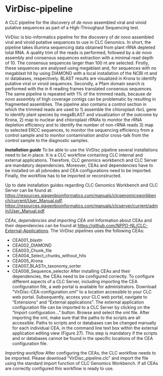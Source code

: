 # VirDisc-pipeline
A CLC pipeline for the discovery of _de novo_ assembled viral and viroid putative sequences as part of a High-Throughput Sequencing test.

VirDisc is bio-informatics pipeline for the discovery of _de novo_ assembled viral and viroid putative sequences to use in CLC Genomics. In short, the pipeline takes illumina sequencing data obtained from plant rRNA depleted total RNA. A quality trim of the reads is performed, followed by a _de novo_ assembly and consensus sequences extraction with a minimal read depth of 10.  The consensus sequences larger than 100 nt are selected. Firstly, these sequences are analysed using megablast  and, for sequences with no megablast hit by using DIAMOND with a local installation of the NCBI nt and nr databases, respectively. BLAST results are visualized in Krona to identify putative viral or viroid sequences. Secondly, a Pfam domain search is performed with the in 6 reading frames translated consensus sequences. The same pipeline is repeated with 1% of the trimmed reads, because _de novo_ assembly of high coverage contigs can be problematic by resulting in fragmented assemblies. 
The pipeline also contains a control section in which the trimmed reads are used to 1) assemble the chloroplast rbcL gene to identify plant species by megaBLAST and visualization of the outcome by Krona, 2) map to nuclear and chloroplast rRNAs to monitor the rRNA depletion efficiency and to identify the number of non-rRNA reads 3) map to selected ERCC sequences, to monitor the sequencing efficiency from a control sample and to monitor contamination and/or cross-talk from the control sample to the diagnostic samples.

**_Installation guide_**
To be able to use the VirDisc pipeline several installations need to be in place. It is a CLC workflow containing CLC internal and external applications. Therefore, CLC genomics workbench and CLC Server are mandatory dependencies. Moreover, CEAs and dependencies have to be installed on all jobnodes and CEA configurations need to be imported. Finally, the workflow has to be imported or reconstructed.

Up to date installation guides regarding CLC Genomics Workbench and CLC Server can be found at:
https://resources.qiagenbioinformatics.com/manuals/clcgenomicsworkbench/current/User_Manual.pdf. 
https://resources.qiagenbioinformatics.com/manuals/clcserver/current/admin/User_Manual.pdf.

_CEAs, dependencies and importing CEA xml_
Information about CEAs and their dependencies can be found at https://github.com/NPPO-NL/CLC-External-Applications. The VirDisc pipelines uses the following CEAs: 
- CEA001_blastn
- CEA002_DIAMOND
- CEA003_Chunk_file
- CEA004_Select_chunks_without_hits
- CEA005_Krona
- CEA007_BLASTn_taxonomy_sorter
- CEA008_Sequence_selector
After installing CEAs and their dependencies, the CEAs need to be configured correctly. To configure different aspects of a CLC Server, including importing the CEA configuration file, a web portal is available for administrators. Download "VirDisc-CEA-configuration.xml" to a location accessible to your CLC web portal. Subsequently, access your CLC web portal, navigate to “Extensions” and “External applications”. The external application configuration file can be imported to a CLC Server by clicking on the “Import configuration...” button. Browse and select the xml file.
After importing the xml, make sure that the paths to the scripts are all accessible. Paths to scripts and or databases can be changed manually for each individual CEA, in the command line text box within the external application editing view (Figure 27). This step is mandatory if the scripts and or databases cannot be found in the specific locations of the CEA configuration file.

_Importing workflow_
After configuring the CEAs, the CLC workflow needs to be imported. Please download “VirDisc_pipeline.clc” and import the file using the standard import function of CLC Genomics Workbench. If all CEAs are correctly configured this workflow is ready to use.
